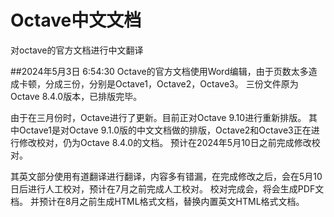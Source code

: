 # Octave中文文档
对octave的官方文档进行中文翻译


##2024年5月3日 6:54:30
Octave的官方文档使用Word编辑，由于页数太多造成卡顿，分成三份，分别是Octave1，Octave2，Octave3。
三份文件原为Octave 8.4.0版本，已排版完毕。

由于在三月份时，Octave进行了更新。目前正对Octave 9.10进行重新排版。
其中Octave1是对Octave 9.1.0版的中文文档做的排版，Octave2和Octave3正在进行修改校对，仍为Octave 8.4.0的文档。
预计在2024年5月10日之前完成修改校对。

其英文部分使用有道翻译进行翻译，内容多有错漏，在完成修改之后，会在5月10日后进行人工校对，预计在7月之前完成人工校对。
校对完成会，将会生成PDF文档。
并预计在8月之前生成HTML格式文档，替换内置英文HTML格式文档。
